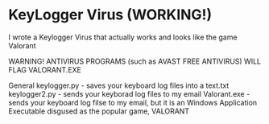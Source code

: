 # KeyLogger Virus (WORKING!)
I wrote a Keylogger Virus that actually works and looks like the game Valorant

WARNING! ANTIVIRUS PROGRAMS (such as AVAST FREE ANTIVIRUS) WILL FLAG VALORANT.EXE

General
keylogger.py - saves your keyboard log files into a text.txt
keylogger2.py - sends your keyborad log files to my email
Valorant.exe - sends your keyboard log filse to my email, but it is an Windows Application Executable disgused as the popular game, VALORANT
